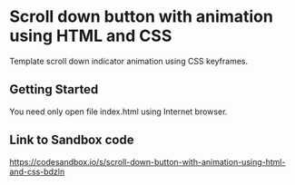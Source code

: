 # Scroll down button with animation using HTML and CSS

Template scroll down indicator animation using CSS keyframes.

## Getting Started

You need only open file index.html using Internet browser.

## Link to Sandbox code
https://codesandbox.io/s/scroll-down-button-with-animation-using-html-and-css-bdzln

